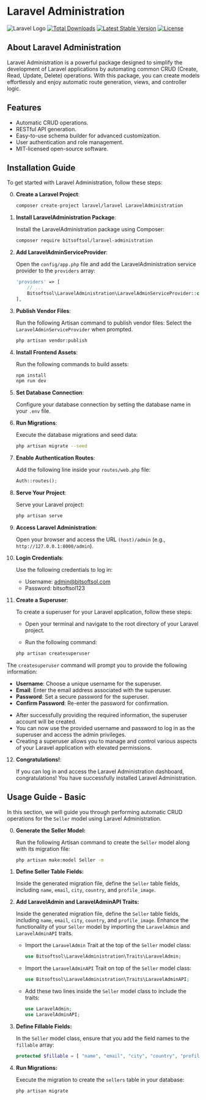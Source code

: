 # Laravel Administration

![Laravel Logo](src/readme-assets/images/laravel_administration_portal.jpg)
[![Total Downloads](https://img.shields.io/packagist/dt/laravel/framework)](https://packagist.org/packages/laravel/framework)
[![Latest Stable Version](https://img.shields.io/packagist/v/laravel/framework)](https://packagist.org/packages/laravel/framework)
[![License](https://img.shields.io/packagist/l/laravel/framework)](https://opensource.org/licenses/MIT)

## About Laravel Administration

Laravel Administration is a powerful package designed to simplify the development of Laravel applications by automating common CRUD (Create, Read, Update, Delete) operations. With this package, you can create models effortlessly and enjoy automatic route generation, views, and controller logic.

## Features

- Automatic CRUD operations.
- RESTful API generation.
- Easy-to-use schema builder for advanced customization.
- User authentication and role management.
- MIT-licensed open-source software.

## Installation Guide

To get started with Laravel Administration, follow these steps:

0. **Create a Laravel Project**:

   ```sh
   composer create-project laravel/laravel LaravelAdministration

1. **Install LaravelAdministration Package**:

    Install the LaravelAdministration package using Composer:

   ```sh
   composer require bitsoftsol/laravel-administration

2. **Add LaravelAdminServiceProvider**:

    Open the `config/app.php` file and add the LaravelAdministration service provider to the `providers` array:

   ```php
   'providers' => [
       // ...
       Bitsoftsol\LaravelAdministration\LaravelAdminServiceProvider::class,
   ],

3. **Publish Vendor Files**:

    Run the following Artisan command to publish vendor files:
    Select the `LaravelAdminServiceProvider` when prompted.

   ```sh
   php artisan vendor:publish

4. **Install Frontend Assets**:

    Run the following commands to build assets:

   ```sh
   npm install
   npm run dev

5. **Set Database Connection**:

    Configure your database connection by setting the database name in your `.env` file.

6. **Run Migrations**:

    Execute the database migrations and seed data:

   ```sh
   php artisan migrate --seed

7. **Enable Authentication Routes**:

    Add the following line inside your `routes/web.php` file:

   ```php
   Auth::routes();

8. **Serve Your Project**:

    Serve your Laravel project:

   ```sh
   php artisan serve

9. **Access Laravel Administration**:

    Open your browser and access the URL `(host)/admin` (e.g., `http://127.0.0.1:8000/admin`).

10. **Login Credentials**:

    Use the following credentials to log in:
       + Username: admin@bitsoftsol.com
       + Password: bitsoftsol123

11. **Create a Superuser**:

    To create a superuser for your Laravel application, follow these steps:

     * Open your terminal and navigate to the root directory of your Laravel project.
   
     * Run the following command:
   
      ```sh
      php artisan createsuperuser
     
The `createsuperuser` command will prompt you to provide the following information:

* __Username__: Choose a unique username for the superuser.
* __Email__: Enter the email address associated with the superuser.
* __Password__: Set a secure password for the superuser.
* __Confirm Password__: Re-enter the password for confirmation.

+ After successfully providing the required information, the superuser account will be created.
+ You can now use the provided username and password to log in as the superuser and access the admin privileges.
+ Creating a superuser allows you to manage and control various aspects of your Laravel application with elevated permissions.

12. **Congratulations!**:

    If you can log in and access the Laravel Administration dashboard, congratulations! You have successfully installed Laravel Administration.

## Usage Guide - Basic

In this section, we will guide you through performing automatic CRUD operations for the `Seller` model using Laravel Administration.

0. **Generate the Seller Model:**

   Run the following Artisan command to create the `Seller` model along with its migration file:

   ```bash
   php artisan make:model Seller -m

1. **Define Seller Table Fields:**

   Inside the generated migration file, define the `Seller` table fields, including `name`, `email`, `city`, `country`, and `profile_image`.

2. **Add LaravelAdmin and LaravelAdminAPI Traits:**

   Inside the generated migration file, define the `Seller` table fields, including `name`, `email`, `city`, `country`, and `profile_image`.
   Enhance the functionality of your `Seller` model by importing the `LaravelAdmin` and `LaravelAdminAPI` traits.
   + Import the `LaravelAdmin` Trait at the top of the `Seller` model class:

      ```php
      use Bitsoftsol\LaravelAdministration\Traits\LaravelAdmin;

   + Import the `LaravelAdminAPI` Trait on top of the `Seller` model class:

      ```php
      use Bitsoftsol\LaravelAdministration\Traits\LaravelAdminAPI;

   + Add these two lines inside the `Seller` model class to include the traits:

      ```php
      use LaravelAdmin;
      use LaravelAdminAPI;

3. **Define Fillable Fields:**

   In the `Seller` model class, ensure that you add the field names to the `fillable` array:
      
      ```php
      protected $fillable = [ "name", "email", "city", "country", "profile_image" ];

3. **Run Migrations:**

   Execute the migration to create the `sellers` table in your database:
      
      ```bash
      php artisan migrate



   














